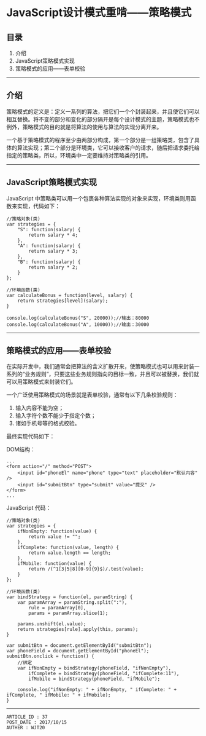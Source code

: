 
# JavaScript设计模式重啃——策略模式 #

## 目录 ##

1. 介绍
2. JavaScript策略模式实现
3. 策略模式的应用——表单校验

---

## 介绍 ##

策略模式的定义是：定义一系列的算法，把它们一个个封装起来，并且使它们可以相互替换。将不变的部分和变化的部分隔开是每个设计模式的主题，策略模式也不例外，策略模式的目的就是将算法的使用与算法的实现分离开来。

一个基于策略模式的程序至少由两部分构成，第一个部分是一组策略类，包含了具体的算法实现；第二个部分是环境类，它可以接收客户的请求，随后把请求委托给指定的策略类，所以，环境类中一定要维持对策略类的引用。

---

## JavaScript策略模式实现 ##

JavaScript 中策略类可以用一个包裹各种算法实现的对象来实现，环境类则用函数来实现，代码如下：

```
//策略对象(类)
var strategies = {
    "S": function(salary) {
        return salary * 4;
    },
    "A": function(salary) {
        return salary * 3;
    },
    "B": function(salary) {
        return salary * 2;
    }
};

//环境函数(类)
var calculateBonus = function(level, salary) {
    return strategies[level](salary);
}

console.log(calculateBonus("S", 20000));//输出：80000
console.log(calculateBonus("A", 10000));//输出：30000
```

---

## 策略模式的应用——表单校验 ##

在实际开发中，我们通常会把算法的含义扩散开来，使策略模式也可以用来封装一系列的“业务规则”，只要这些业务规则指向的目标一致，并且可以被替换，我们就可以用策略模式来封装它们。

一个广泛使用策略模式的场景就是表单校验，通常有以下几条校验规则：

1. 输入内容不能为空；
2. 输入字符个数不能少于指定个数；
3. 诸如手机号等的格式校验。

最终实现代码如下：

DOM结构：

```
...
<form action="/" method="POST">
    <input id="phoneEl" name="phone" type="text" placeholder="默认内容" />
    <input id="submitBtn" type="submit" value="提交" />
</form>
...
```

JavaScript 代码：

```
//策略对象(类)
var strategies = {
    ifNonEmpty: function(value) {
        return value != "";
    },
    ifComplete: function(value, length) {
        return value.length == length;
    },
    ifMobile: function(value) {
        return /(^1[3|5|8][0-9]{9}$)/.test(value);
    }
};

//环境函数(类)
var bindStrategy = function(el, paramString) {
    var paramArray = paramString.split(":"),
        rule = paramArray[0],
        params = paramArray.slice(1);

    params.unshift(el.value);
    return strategies[rule].apply(this, params);
}

var submitBtn = document.getElementById("submitBtn");
var phoneField = document.getElementById("phoneEl");
submitBtn.onclick = function() {
    //绑定
    var ifNonEmpty = bindStrategy(phoneField, "ifNonEmpty"),
        ifComplete = bindStrategy(phoneField, "ifComplete:11"),
        ifMobile = bindStrategy(phoneField, "ifMobile");

    console.log("ifNonEmpty: " + ifNonEmpty, " ifComplete: " + ifComplete, " ifMobile: " + ifMobile);
}
```

---

```
ARTICLE_ID : 37
POST_DATE : 2017/10/15
AUTHER : WJT20
```
